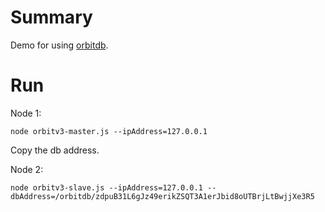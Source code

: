 # Summary

Demo for using [orbitdb](https://github.com/orbitdb/orbitdb).

# Run

Node 1:
~~~shell
node orbitv3-master.js --ipAddress=127.0.0.1
~~~

Copy the db address.

Node 2:

~~~shell
node orbitv3-slave.js --ipAddress=127.0.0.1 --dbAddress=/orbitdb/zdpuB31L6gJz49erikZSQT3A1erJbid8oUTBrjLtBwjjXe3R5
~~~

